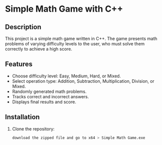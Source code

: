 # Simple Math Game with C++

## Description
This project is a simple math game written in C++. The game presents math problems of varying difficulty levels to the user, who must solve them correctly to achieve a high score.

## Features
- Choose difficulty level: Easy, Medium, Hard, or Mixed.
- Select operation type: Addition, Subtraction, Multiplication, Division, or Mixed.
- Randomly generated math problems.
- Tracks correct and incorrect answers.
- Displays final results and score.

## Installation
1. Clone the repository:
   ```sh
   download the zipped file and go to x64 > Simple Math Game.exe
